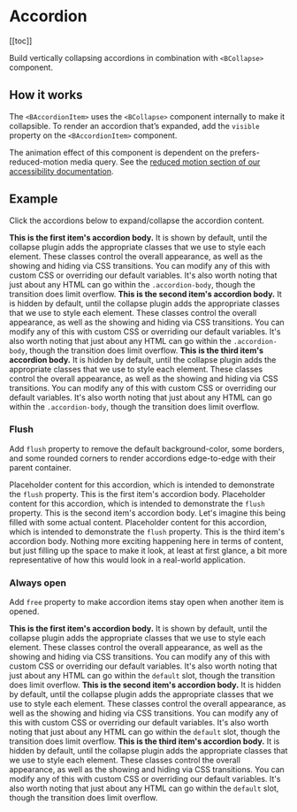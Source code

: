 # Accordion

<ClientOnly>
  <Teleport to=".bd-toc">

[[toc]]

  </Teleport>
</ClientOnly>

<div class="lead mb-5">

Build vertically collapsing accordions in combination with `<BCollapse>` component.

</div>

## How it works

The `<BAccordionItem>` uses the `<BCollapse>` component internally to make it collapsible. To render an accordion that’s expanded, add the `visible` property on the `<BAccordionItem>` component.

<BAlert variant="info" :model-value="true" class="my-5">

The animation effect of this component is dependent on the prefers-reduced-motion media query. See the [reduced motion section of our accessibility documentation](https://getbootstrap.com/docs/5.3/getting-started/accessibility/#reduced-motion).

</BAlert>

## Example

Click the accordions below to expand/collapse the accordion content.

<HighlightCard>
  <BAccordion>
    <BAccordionItem title="Accordion Item #1" visible>
      <strong>This is the first item's accordion body.</strong> It is shown by default, until the collapse plugin adds the appropriate classes that we use to style each element. These classes control the overall appearance, as well as the showing and hiding via CSS transitions. You can modify any of this with custom CSS or overriding our default variables. It's also worth noting that just about any HTML can go within the <code>.accordion-body</code>, though the transition does limit overflow.
    </BAccordionItem>
    <BAccordionItem title="Accordion Item #2">
      <strong>This is the second item's accordion body.</strong> It is hidden by default, until the collapse plugin adds the appropriate classes that we use to style each element. These classes control the overall appearance, as well as the showing and hiding via CSS transitions. You can modify any of this with custom CSS or overriding our default variables. It's also worth noting that just about any HTML can go within the <code>.accordion-body</code>, though the transition does limit overflow.
    </BAccordionItem>
    <BAccordionItem title="Accordion Item #3">
      <strong>This is the third item's accordion body.</strong> It is hidden by default, until the collapse plugin adds the appropriate classes that we use to style each element. These classes control the overall appearance, as well as the showing and hiding via CSS transitions. You can modify any of this with custom CSS or overriding our default variables. It's also worth noting that just about any HTML can go within the <code>.accordion-body</code>, though the transition does limit overflow.
    </BAccordionItem>
  </BAccordion>
  <template #html>

```vue-html
<BAccordion>
  <BAccordionItem title="Accordion Item #1" visible>
    <strong>This is the first item's accordion body.</strong> It is shown by default, until the
    collapse plugin adds the appropriate classes that we use to style each element. These classes
    control the overall appearance, as well as the showing and hiding via CSS transitions. You can
    modify any of this with custom CSS or overriding our default variables. It's also worth noting
    that just about any HTML can go within the <code>.accordion-body</code>, though the transition
    does limit overflow.
  </BAccordionItem>
  <BAccordionItem title="Accordion Item #2">
    <strong>This is the second item's accordion body.</strong> It is hidden by default, until the
    collapse plugin adds the appropriate classes that we use to style each element. These classes
    control the overall appearance, as well as the showing and hiding via CSS transitions. You can
    modify any of this with custom CSS or overriding our default variables. It's also worth noting
    that just about any HTML can go within the <code>.accordion-body</code>, though the transition
    does limit overflow.
  </BAccordionItem>
  <BAccordionItem title="Accordion Item #3">
    <strong>This is the third item's accordion body.</strong> It is hidden by default, until the
    collapse plugin adds the appropriate classes that we use to style each element. These classes
    control the overall appearance, as well as the showing and hiding via CSS transitions. You can
    modify any of this with custom CSS or overriding our default variables. It's also worth noting
    that just about any HTML can go within the <code>.accordion-body</code>, though the transition
    does limit overflow.
  </BAccordionItem>
</BAccordion>
```

  </template>
</HighlightCard>

### Flush

Add `flush` property to remove the default background-color, some borders, and some rounded corners to render accordions edge-to-edge with their parent container.

<HighlightCard>
  <BAccordion flush>
    <BAccordionItem title="Accordion Item #1">
      Placeholder content for this accordion, which is intended to demonstrate the <code>flush</code> property. This is the first item's accordion body.
    </BAccordionItem>
    <BAccordionItem title="Accordion Item #2">
      Placeholder content for this accordion, which is intended to demonstrate the <code>flush</code> property. This is the second item's accordion body. Let's imagine this being filled with some actual content.
    </BAccordionItem>
    <BAccordionItem title="Accordion Item #3">
      Placeholder content for this accordion, which is intended to demonstrate the <code>flush</code> property. This is the third item's accordion body. Nothing more exciting happening here in terms of content, but just filling up the space to make it look, at least at first glance, a bit more representative of how this would look in a real-world application.
    </BAccordionItem>
  </BAccordion>
  <template #html>

```vue-html
<BAccordion flush>
  <BAccordionItem title="Accordion Item #1">
    Placeholder content for this accordion, which is intended to demonstrate the
    <code>flush</code> property. This is the first item's accordion body.
  </BAccordionItem>
  <BAccordionItem title="Accordion Item #2">
    Placeholder content for this accordion, which is intended to demonstrate the
    <code>flush</code> property. This is the second item's accordion body. Let's imagine this being
    filled with some actual content.
  </BAccordionItem>
  <BAccordionItem title="Accordion Item #3">
    Placeholder content for this accordion, which is intended to demonstrate the
    <code>flush</code> property. This is the third item's accordion body. Nothing more exciting
    happening here in terms of content, but just filling up the space to make it look, at least at
    first glance, a bit more representative of how this would look in a real-world application.
  </BAccordionItem>
</BAccordion>
```

  </template>
</HighlightCard>

### Always open

Add `free` property to make accordion items stay open when another item is opened.

<HighlightCard>
  <BAccordion free>
    <BAccordionItem title="Accordion Item #1">
      <strong>This is the first item's accordion body.</strong> It is shown by default, until the collapse plugin adds the appropriate classes that we use to style each element. These classes control the overall appearance, as well as the showing and hiding via CSS transitions. You can modify any of this with custom CSS or overriding our default variables. It's also worth noting that just about any HTML can go within the <code>default</code> slot, though the transition does limit overflow.
    </BAccordionItem>
    <BAccordionItem title="Accordion Item #2">
      <strong>This is the second item's accordion body.</strong> It is hidden by default, until the collapse plugin adds the appropriate classes that we use to style each element. These classes control the overall appearance, as well as the showing and hiding via CSS transitions. You can modify any of this with custom CSS or overriding our default variables. It's also worth noting that just about any HTML can go within the <code>default</code> slot, though the transition does limit overflow.
    </BAccordionItem>
    <BAccordionItem title="Accordion Item #3">
      <strong>This is the third item's accordion body.</strong> It is hidden by default, until the collapse plugin adds the appropriate classes that we use to style each element. These classes control the overall appearance, as well as the showing and hiding via CSS transitions. You can modify any of this with custom CSS or overriding our default variables. It's also worth noting that just about any HTML can go within the <code>default</code> slot, though the transition does limit overflow.
    </BAccordionItem>
  </BAccordion>
  <template #html>

```vue-html
<BAccordion free>
  <BAccordionItem title="Accordion Item #1">
    <strong>This is the first item's accordion body.</strong> It is shown by default, until the
    collapse plugin adds the appropriate classes that we use to style each element. These classes
    control the overall appearance, as well as the showing and hiding via CSS transitions. You can
    modify any of this with custom CSS or overriding our default variables. It's also worth noting
    that just about any HTML can go within the <code>default</code> slot, though the transition does
    limit overflow.
  </BAccordionItem>
  <BAccordionItem title="Accordion Item #2">
    <strong>This is the second item's accordion body.</strong> It is hidden by default, until the
    collapse plugin adds the appropriate classes that we use to style each element. These classes
    control the overall appearance, as well as the showing and hiding via CSS transitions. You can
    modify any of this with custom CSS or overriding our default variables. It's also worth noting
    that just about any HTML can go within the <code>default</code> slot, though the transition does
    limit overflow.
  </BAccordionItem>
  <BAccordionItem title="Accordion Item #3">
    <strong>This is the third item's accordion body.</strong> It is hidden by default, until the
    collapse plugin adds the appropriate classes that we use to style each element. These classes
    control the overall appearance, as well as the showing and hiding via CSS transitions. You can
    modify any of this with custom CSS or overriding our default variables. It's also worth noting
    that just about any HTML can go within the <code>default</code> slot, though the transition does
    limit overflow.
  </BAccordionItem>
</BAccordion>
```

  </template>
</HighlightCard>

<ComponentReference :data="data" />

<script setup lang="ts">
import {data} from '../../data/components/accordion.data'
import {BAccordion, BAccordionItem, BAlert} from 'bootstrap-vue-next'
import ComponentReference from '../../components/ComponentReference.vue'
import HighlightCard from '../../components/HighlightCard.vue'
</script>
